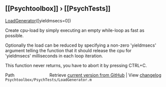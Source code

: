 ## [[Psychtoolbox]] &#8250; [[PsychTests]]

[LoadGenerator](LoadGenerator)([yieldmsecs=0])  
  
Create cpu-load by simply executing an empty while-loop as fast as  
possible.  
  
Optionally the load can be reduced by specifying a non-zero 'yieldmsecs'  
argument telling the function that it should release the cpu for  
'yieldmsecs' milliseconds in each loop iteration.  
  
This function never returns, you have to abort it by pressing CTRL+C.  
  




<div class="code_header" style="text-align:right;">
  <span style="float:left;">Path&nbsp;&nbsp;</span> <span class="counter">Retrieve <a href=
  "https://raw.github.com/Psychtoolbox-3/Psychtoolbox-3/beta/Psychtoolbox/PsychTests/LoadGenerator.m">current version from GitHub</a> | View <a href=
  "https://github.com/Psychtoolbox-3/Psychtoolbox-3/commits/beta/Psychtoolbox/PsychTests/LoadGenerator.m">changelog</a></span>
</div>
<div class="code">
  <code>Psychtoolbox/PsychTests/LoadGenerator.m</code>
</div>

